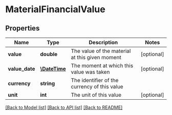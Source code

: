 # MaterialFinancialValue

## Properties
Name | Type | Description | Notes
------------ | ------------- | ------------- | -------------
**value** | **double** | The value of the material at this given moment | [optional] 
**value_date** | [**\DateTime**](\DateTime.md) | The moment at which this value was taken | [optional] 
**currency** | **string** | The identifier of the currency of this value | 
**unit** | **int** | The unit of this value | [optional] 

[[Back to Model list]](../README.md#documentation-for-models) [[Back to API list]](../README.md#documentation-for-api-endpoints) [[Back to README]](../README.md)


